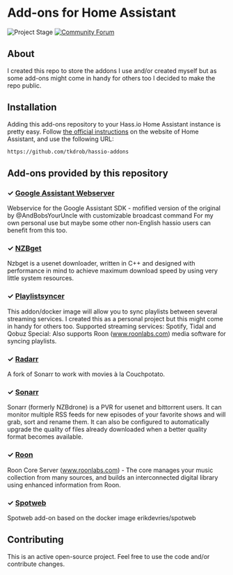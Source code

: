 # Add-ons for Home Assistant

![Project Stage][project-stage-shield]
[![Community Forum][forum-shield]][forum]

## About
I created this repo to store the addons I use and/or created myself but as some add-ons might come in handy for others too I decided to make the repo public.

## Installation

Adding this add-ons repository to your Hass.io Home Assistant instance is
pretty easy. Follow [the official instructions][third-party-addons] on the
website of Home Assistant, and use the following URL:

```txt
https://github.com/tkdrob/hassio-addons
```

## Add-ons provided by this repository


### &#10003; [Google Assistant Webserver][addon-google-assistant-webserver]

Webservice for the Google Assistant SDK - mofified version of the original by @AndBobsYourUncle with customizable broadcast command For my own personal use but maybe some other non-English hassio users can benefit from this too.


### &#10003; [NZBget][addon-nzbget]

Nzbget is a usenet downloader, written in C++ and designed with performance in mind to achieve maximum download speed by using very little system resources.


### &#10003; [Playlistsyncer][addon-playlistsyncer]

This addon/docker image will allow you to sync playlists between several streaming services. I created this as a personal project but this might come in handy for others too. Supported streaming services: Spotify, Tidal and Qobuz Special: Also supports Roon (www.roonlabs.com) media software for syncing playlists.


### &#10003; [Radarr][addon-radarr]

A fork of Sonarr to work with movies à la Couchpotato.


### &#10003; [Sonarr][addon-sonarr]

Sonarr (formerly NZBdrone) is a PVR for usenet and bittorrent users. It can monitor multiple RSS feeds for new episodes of your favorite shows and will grab, sort and rename them. It can also be configured to automatically upgrade the quality of files already downloaded when a better quality format becomes available.


### &#10003; [Roon][addon-roon]

Roon Core Server (www.roonlabs.com) - The core manages your music collection from many sources, and builds an interconnected digital library using enhanced information from Roon.


### &#10003; [Spotweb][addon-spotweb]

Spotweb add-on based on the docker image erikdevries/spotweb

## Contributing

This is an active open-source project. Feel free to use the code and/or contribute changes.

[addon-autobackup]: https://github.com/tkdrob/hassio-addons/tree/master/autobackup
[addon-google-assistant-webserver]: https://github.com/tkdrob/hassio-addons/tree/master/google-assistant-webserver
[addon-nzbget]: https://github.com/tkdrob/hassio-addons/tree/master/nzbget
[addon-playlistsyncer]: https://github.com/tkdrob/hassio-addons/tree/master/playlistsyncer
[addon-radarr]: https://github.com/tkdrob/hassio-addons/tree/master/radarr
[addon-sonarr]: https://github.com/tkdrob/hassio-addons/tree/master/sonarr
[addon-roon]: https://github.com/tkdrob/hassio-addons/tree/master/roon
[addon-spotweb]: https://github.com/tkdrob/hassio-addons/tree/master/spotweb
[addon-jackett]: https://github.com/tkdrob/hassio-addons/tree/master/jackett


[forum-shield]: https://img.shields.io/badge/community-forum-brightgreen.svg
[forum]: https://community.home-assistant.io/t/repository-marcelveldts-hassio-add-ons/99540
[maintenance-shield]: https://img.shields.io/maintenance/yes/2018.svg
[project-stage-shield]: https://img.shields.io/badge/project%20stage-production%20ready-brightgreen.svg
[third-party-addons]: https://home-assistant.io/hassio/installing_third_party_addons/

